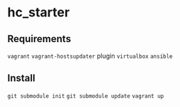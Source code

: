 # hc_starter
## Requirements
`vagrant`
`vagrant-hostsupdater` plugin
`virtualbox`
`ansible`

## Install
`git submodule init`
`git submodule update`
`vagrant up`
